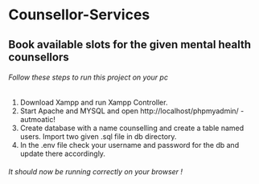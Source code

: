 # Counsellor-Services
## Book available slots for the given mental health counsellors

###### Follow these steps to run this project on your pc
1. Download Xampp and run Xampp Controller.
2. Start Apache and MYSQL and open http://localhost/phpmyadmin/ -autmoatic!
3. Create database with a name counselling and create a table named users. Import two given .sql file in db directory.
4. In the .env file check your username and password for the db and update there accordingly.

###### It should now be running correctly on your browser !